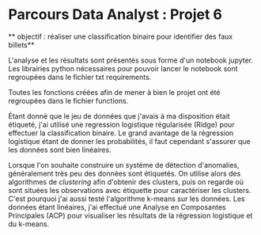 # Parcours Data Analyst : Projet 6

** objectif : réaliser une classification binaire pour identifier des faux billets**

L'analyse et les résultats sont présentés sous forme d'un notebook jupyter.  
Les librairies python nécessaires pour pouvoir lancer le notebook sont regroupées dans le fichier txt requirements.

Toutes les fonctions créées afin de mener à bien le projet ont été regroupées dans le fichier functions.

Étant donné que le jeu de données que j'avais à ma disposition était étiqueté, j'ai utilisé une regression logistique régularisée (Ridge) pour effectuer la classification binaire. Le grand avantage de la régression logistique étant de donner les probabilités, il faut cependant s'assurer que les données sont bien linéaires.

Lorsque l'on souhaite construire un système de détection d'anomalies, généralement très peu des données sont étiquetés. On utilise alors des algorithmes de *clustering* afin d'obtenir des clusters, puis on regarde où sont situées les observations avec étiquette pour caractériser les clusters. C'est pourquoi j'ai aussi testé l'algorithme k-means sur les données. Les données étant linéaires, j'ai effectué une Analyse en Composantes Principales (ACP) pour visualiser les résultats de la régression logistique et du k-means.
